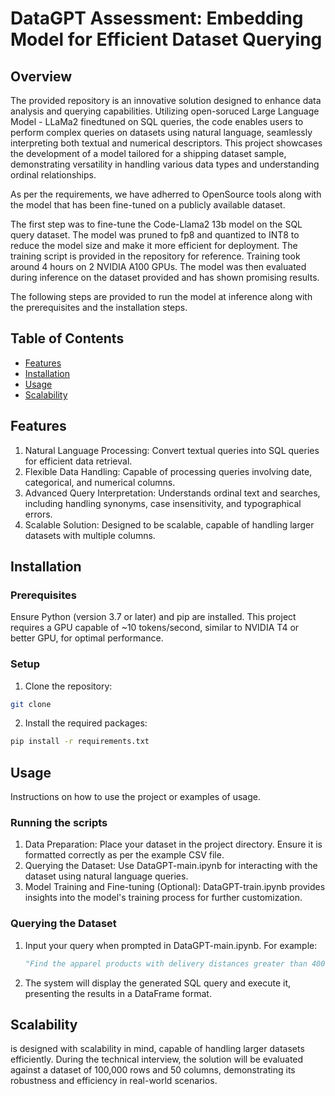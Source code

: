 # DataGPT Assessment: Embedding Model for Efficient Dataset Querying

## Overview

The provided repository is an innovative solution designed to enhance data analysis and querying capabilities. Utilizing open-soruced Large Language Model - LLaMa2 finedtuned on SQL queries, the code enables users to perform complex queries on datasets using natural language, seamlessly interpreting both textual and numerical descriptors. This project showcases the development of a model tailored for a shipping dataset sample, demonstrating versatility in handling various data types and understanding ordinal relationships.

As per the requirements, we have adherred to OpenSource tools along with the model that has been fine-tuned on a publicly available dataset. 

The first step was to fine-tune the Code-Llama2 13b model on the SQL query dataset. The model was pruned to fp8 and quantized to INT8 to reduce the model size and make it more efficient for deployment. The training script is provided in the repository for reference. Training took around 4 hours on 2 NVIDIA A100 GPUs. The model was then evaluated during inference on the dataset provided and has shown promising results.

The following steps are provided to run the model at inference along with the prerequisites and the installation steps.


## Table of Contents

- [Features](#installation)
- [Installation](#installation)
- [Usage](#usage)
- [Scalability](#scalability)

## Features

1. Natural Language Processing: Convert textual queries into SQL queries for efficient data retrieval.
2. Flexible Data Handling: Capable of processing queries involving date, categorical, and numerical columns.
3. Advanced Query Interpretation: Understands ordinal text and searches, including handling synonyms, case insensitivity, and typographical errors.
4. Scalable Solution: Designed to be scalable, capable of handling larger datasets with multiple columns.


## Installation

### Prerequisites

Ensure Python (version 3.7 or later) and pip are installed. This project requires a GPU capable of ~10 tokens/second, similar to NVIDIA T4 or better GPU, for optimal performance.

### Setup

1. Clone the repository:

```bash
git clone 
```

2. Install the required packages:

```bash
pip install -r requirements.txt
```

## Usage

Instructions on how to use the project or examples of usage.

### Running the scripts

1. Data Preparation: Place your dataset in the project directory. Ensure it is formatted correctly as per the example CSV file.
2. Querying the Dataset: Use DataGPT-main.ipynb for interacting with the dataset using natural language queries.
3. Model Training and Fine-tuning (Optional): DataGPT-train.ipynb provides insights into the model's training process for further customization.

### Querying the Dataset

1. Input your query when prompted in DataGPT-main.ipynb. For example:
    
    ```python
    "Find the apparel products with delivery distances greater than 400 along with air transport."
    ```

2. The system will display the generated SQL query and execute it, presenting the results in a DataFrame format.

## Scalability

is designed with scalability in mind, capable of handling larger datasets efficiently. During the technical interview, the solution will be evaluated against a dataset of 100,000 rows and 50 columns, demonstrating its robustness and efficiency in real-world scenarios.
